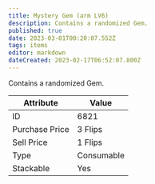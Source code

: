 ```yaml
---
title: Mystery Gem (arm LV6)
description: Contains a randomized Gem.
published: true
date: 2023-03-01T00:20:07.552Z
tags: items
editor: markdown
dateCreated: 2023-02-17T06:52:07.800Z
---
```


Contains a randomized Gem.

|Attribute|Value|
|-|-|
|ID|6821|
|Purchase Price|3 Flips|
|Sell Price|1 Flips|
|Type|Consumable|
|Stackable|Yes|

